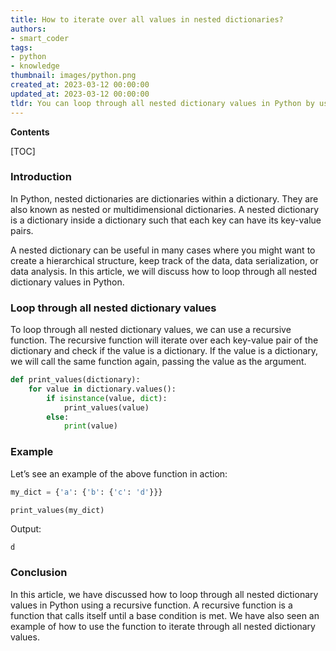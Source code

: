 ```yaml
---
title: How to iterate over all values in nested dictionaries?
authors:
- smart_coder
tags:
- python
- knowledge
thumbnail: images/python.png
created_at: 2023-03-12 00:00:00
updated_at: 2023-03-12 00:00:00
tldr: You can loop through all nested dictionary values in Python by using nested loops and recursion.
---
```


**Contents**

[TOC]

### Introduction
In Python, nested dictionaries are dictionaries within a dictionary. They are also known as nested or multidimensional dictionaries. A nested dictionary is a dictionary inside a dictionary such that each key can have its key-value pairs. 

A nested dictionary can be useful in many cases where you might want to create a hierarchical structure, keep track of the data, data serialization, or data analysis. In this article, we will discuss how to loop through all nested dictionary values in Python.

### Loop through all nested dictionary values
To loop through all nested dictionary values, we can use a recursive function. The recursive function will iterate over each key-value pair of the dictionary and check if the value is a dictionary. If the value is a dictionary, we will call the same function again, passing the value as the argument.

```python
def print_values(dictionary):
    for value in dictionary.values():
        if isinstance(value, dict):
            print_values(value)
        else:
            print(value)
```

### Example
Let’s see an example of the above function in action:

```python
my_dict = {'a': {'b': {'c': 'd'}}}

print_values(my_dict)
```

Output:
```
d
```

### Conclusion
In this article, we have discussed how to loop through all nested dictionary values in Python using a recursive function. A recursive function is a function that calls itself until a base condition is met. We have also seen an example of how to use the function to iterate through all nested dictionary values.
